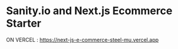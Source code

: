 # Sanity.io and Next.js Ecommerce Starter

ON VERCEL : https://next-js-e-commerce-steel-mu.vercel.app
